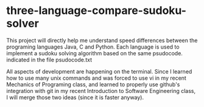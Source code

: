 # three-language-compare-sudoku-solver

This project will directly help me understand speed differences between the 
programing languages Java, C and Python. Each language is used to implement a 
sudoku solving algorithm based on the same psudocode. indicated in the file 
psudocode.txt

All aspects of development are happening on the terminal. Since I learned how to
use many unix commands and was forced to use vi in my recent Mechanics of 
Programing class, and learned to properly use github's integration with git in
my recent Introduction to Software Engineering class, I will merge those two 
ideas (since it is faster anyway).
